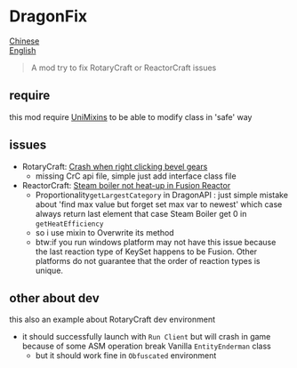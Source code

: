 # DragonFix

[Chinese](README_CN.md) \
[English](README.md)

> A mod try to fix RotaryCraft or ReactorCraft issues

## require
this mod require [UniMixins](https://github.com/LegacyModdingMC/UniMixins) to be able to modify class in 'safe' way

## issues

- RotaryCraft: [Crash when right clicking bevel gears](https://github.com/ReikaKalseki/Reika_Mods_Issues/issues/3272)
  - missing CrC api file, simple just add interface class file
- ReactorCraft: [Steam boiler not heat-up in Fusion Reactor](https://github.com/ReikaKalseki/Reika_Mods_Issues/issues/2971)
  - Proportionality`getLargestCategory` in DragonAPI : just simple mistake about 'find max value but forget set max var to newest' which case always return last element that case Steam Boiler get 0 in `getHeatEfficiency`
  - so i use mixin to Overwrite its method
  - btw:if you run windows platform may not have this issue because the last reaction type of KeySet happens to be Fusion. Other platforms do not guarantee that the order of reaction types is unique.

## other about dev

this also an example about RotaryCraft dev environment
- it should successfully launch with `Run Client` but will crash in game because of some ASM operation break Vanilla `EntityEnderman` class
  - but it should work fine in `Obfuscated` environment
